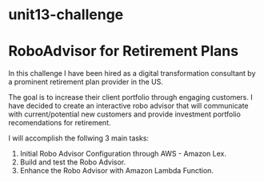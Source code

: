 # unit13-challenge
# RoboAdvisor for Retirement Plans

In this challenge I have been hired as a digital transformation consultant by a prominent retirement plan provider in the US.  

The goal is to increase their client portfolio through engaging customers.  I have decided to create an interactive robo advisor that will communicate with current/potential new customers and provide investment portfolio recomendations for retirement.  

I will accomplish the follwing 3 main tasks:
1) Initial Robo Advisor Configuration through AWS - Amazon Lex.
2) Build and test the Robo Advisor.
3) Enhance the Robo Advisor with Amazon Lambda Function.  

